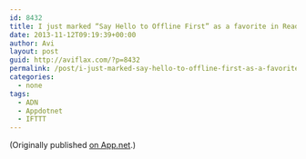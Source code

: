 ```yaml
---
id: 8432
title: I just marked “Say Hello to Offline First” as a favorite in Readability. http://www.readability.com/articles/9fpm3u5m
date: 2013-11-12T09:19:39+00:00
author: Avi
layout: post
guid: http://aviflax.com/?p=8432
permalink: /post/i-just-marked-say-hello-to-offline-first-as-a-favorite-in-readability-httpwww-readability-comarticles9fpm3u5m/
categories:
  - none
tags:
  - ADN
  - Appdotnet
  - IFTTT
---
```

(Originally published [on App.net](http://alpha.app.net/aviflax/post/14813848).)